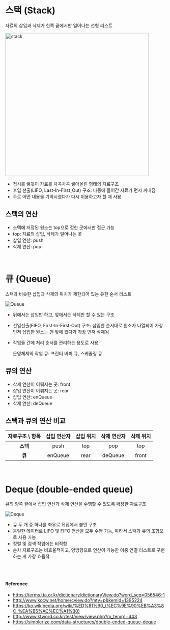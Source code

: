 # 스택 (Stack)
자료의 삽입과 삭제가 한쪽 끝에서만 일어나는 선형 리스트

<img src="https://upload.wikimedia.org/wikipedia/commons/thumb/2/29/Data_stack.svg/600px-Data_stack.svg.png" width="450px" alt="stack">

- 접시를 쌓듯이 자료를 차곡차곡 쌓아올린 형태의 자료구조
- 후입 선출(LIFO, Last-In-First_Out) 구조: 나중에 들어간 자료가 먼저 꺼내짐
- 주로 어떤 내용을 기억시켰다가 다시 이용하고자 할 때 사용

## 스택의 연산
- 스택에 저장된 원소는 top으로 정한 곳에서만 접근 가능
- top: 자료의 삽입, 삭제가 일어나는 곳
- 삽입 연산: push
- 삭제 연산: pop

<br>

# 큐 (Queue)
스택과 비슷한 삽입과 삭제의 위치가 제한되어 있는 유한 순서 리스트

<img src="https://upload.wikimedia.org/wikipedia/commons/thumb/5/52/Data_Queue.svg/440px-Data_Queue.svg.png" alt="Queue">

- 뒤에서는 삽입만 하고, 앞에서는 삭제만 할 수 있는 구조
- 선입선출(FIFO, First-In-First-Out) 구조: 삽입한 순서대로 원소가 나열되어 가장 먼저 삽입한 원소는 맨 앞에 있다가 가장 먼저 삭제됨
- 작업들 간에 처리 순서를 관리하는 용도로 사용

    운영체제의 작업 큐: 프린터 버퍼 큐, 스케줄링 큐

## 큐의 연산
- 삭제 연산이 이뤄지는 곳: front
- 삽입 연산이 이뤄지는 곳: rear
- 삽입 연산: enQueue
- 삭제 연산: deQueue


## 스택과 큐의 연산 비교
|자료구조 \ 항목|삽입 연산자|삽입 위치|삭제 연산자|삭제 위치
| :--------: | :----: | :----: | :----: | :----: |
|  **스택**  |  push  | top | pop | top
|  **큐**  | enQueue | rear | deQueue | front


<br>

# Deque (double-ended queue)
큐의 양쪽 끝에서 삽입 연산과 삭제 연산을 수행할 수 있도록 확장한 자료구조

<img src="https://simplerize.com/wp-content/uploads/2023/03/deque_diagram.svg" alt="Deque">

- 큐 두 개 중 하나를 좌우로 뒤집에서 붙인 구조
- 동일한 데이터로 LIFO 및 FIFO 연산을 모두 수행 가능, 따라서 스택과 큐의 조합으로 사용 가능
- 정렬 및 검색 작업에는 비적합
- 순차 자료구조는 비효율적이고, 양방향으로 연산이 가능한 이중 연결 리스트로 구현하는 게 가장 효율적


<br><br>

#### Reference
- https://terms.tta.or.kr/dictionary/dictionaryView.do?word_seq=056546-1
- http://www.kocw.net/home/cview.do?mty=p&kemId=1395224
- https://ko.wikipedia.org/wiki/%ED%81%90_(%EC%9E%90%EB%A3%8C_%EA%B5%AC%EC%A1%B0)
- http://www.ktword.co.kr/test/view/view.php?m_temp1=443
- https://simplerize.com/data-structures/double-ended-queue-deque
